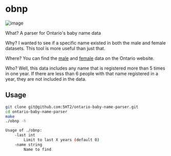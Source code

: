 # obnp
![image](https://user-images.githubusercontent.com/17222512/139335729-84682bba-347b-498b-94cb-d040292f393d.png)

What? A parser for Ontario's baby name data

Why? I wanted to see if a specific name existed in both the male and female datasets. This tool is more useful than just that.

Where? You can find the [male](https://data.ontario.ca/dataset/ontario-top-baby-names-male) and [female](https://data.ontario.ca/dataset/ontario-top-baby-names-female) data on the Ontario website.

Who? Well, this data includes any name that is registered more than 5 times in one year. If there are less than 6 people with that name registered in a year, they are not included in the data.

## Usage

```bash
git clone git@github.com:5HT2/ontario-baby-name-parser.git
cd ontario-baby-name-parser
make
./obnp -h
```
```bash
Usage of ./obnp:
    -last int
        Limit to last X years (default 0)
    -name string
        Name to find
```
